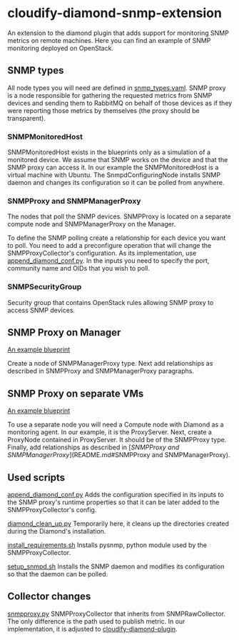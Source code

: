 # cloudify-diamond-snmp-extension
An extension to the diamond plugin that adds support for monitoring SNMP metrics on remote machines. Here you can find an example of SNMP monitoring deployed on OpenStack.

## SNMP types
All node types you will need are defined in [snmp_types.yaml](snmp_types.yaml). SNMP proxy is a node responsible for gathering the requested metrics from SNMP devices and sending them to RabbitMQ on behalf of those devices as if they were reporting those metrics by themselves (the proxy should be transparent).

### SNMPMonitoredHost
SNMPMonitoredHost exists in the blueprints only as a simulation of a monitored device. We assume that SNMP works on the device and that the SNMP proxy can access it. In our example the SNMPMonitoredHost is a virtual machine with Ubuntu. The SnmpdConfiguringNode installs SNMP daemon and changes its configuration so it can be polled from anywhere.

### SNMPProxy and SNMPManagerProxy
The nodes that poll the SNMP devices.
SNMPProxy is located  on a separate compute node and SNMPManagerProxy on the Manager.

To define the SNMP polling create a relationship for each device you want to poll. You need to add a preconfigure operation that will change the SNMPProxyCollector's configuration. As its implementation, use [append_diamond_conf.py](scripts/append_diamond_conf.py). In the inputs you need to specify the port, community name and OIDs that you wish to poll.

### SNMPSecurityGroup
 Security group that contains OpenStack rules allowing SNMP proxy to access SNMP devices.

## SNMP Proxy on Manager
[An example blueprint](proxy_on_manager.yaml)


Create a node of SNMPManagerProxy type. Next add relationships as described in SNMPProxy and SNMPManagerProxy paragraphs.

## SNMP Proxy on separate VMs
[An example blueprint](separate_proxy.yaml)


To use a separate node you will need a Compute node with Diamond as a monitoring agent. In our example, it is the ProxyServer.
Next, create a ProxyNode contained in ProxyServer. It should be of the SNMPProxy type. Finally, add relationships as described in [_SNMPProxy and SNMPManagerProxy_](README.md#SNMPProxy and SNMPManagerProxy).

## Used scripts
[append_diamond_conf.py](scripts/append_diamond_conf.py)
Adds the configuration specified in its inputs to the SNMP proxy's runtime properties so that it can be later added to the SNMPProxyCollector's config.

[diamond_clean_up.py](scripts/diamond_clean_up.py)
Temporarily here, it cleans up the directories created during the Diamond's installation.

[install_requirements.sh](scripts/install_requirements.sh)
Installs pysnmp, python module used by the SNMPProxyCollector.

[setup_snmpd.sh](scripts/setup_snmpd.sh)
Installs the SNMP daemon and modifies its configuration so that the daemon can be polled.

## Collector changes
[snmpproxy.py](collectors/snmpproxy.py)
SNMPProxyCollector that inherits from SNMPRawCollector. The only difference is the path used to publish metric. In our implementation, it is adjusted to [cloudify-diamond-plugin](https://github.com/cloudify-cosmo/cloudify-diamond-plugin).
